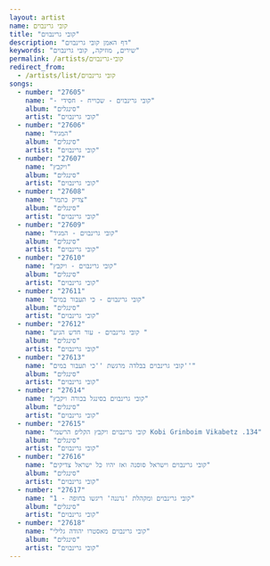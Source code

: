 ```yaml
---
layout: artist
name: קובי גרינבוים
title: "קובי גרינבוים"
description: "דף האמן קובי גרינבוים"
keywords: "שירים, מוזיקה, קובי גרינבוים"
permalink: /artists/קובי-גרינבוים
redirect_from:
  - /artists/list/קובי גרינבוים
songs:
  - number: "27605"
    name: "- קובי גרינבוים - שכוייח - חסידי"
    album: "סינגלים"
    artist: "קובי גרינבוים"
  - number: "27606"
    name: "המגיד"
    album: "סינגלים"
    artist: "קובי גרינבוים"
  - number: "27607"
    name: "ויקבץ"
    album: "סינגלים"
    artist: "קובי גרינבוים"
  - number: "27608"
    name: "צדיק כתמר"
    album: "סינגלים"
    artist: "קובי גרינבוים"
  - number: "27609"
    name: "קובי גרינבוים - המגיד"
    album: "סינגלים"
    artist: "קובי גרינבוים"
  - number: "27610"
    name: "קובי גרינבוים - ויקבץ"
    album: "סינגלים"
    artist: "קובי גרינבוים"
  - number: "27611"
    name: "קובי גרינבוים - כי תעבור במים"
    album: "סינגלים"
    artist: "קובי גרינבוים"
  - number: "27612"
    name: "קובי גרינבוים - עור חדש הגיע "
    album: "סינגלים"
    artist: "קובי גרינבוים"
  - number: "27613"
    name: "קובי גרינבוים בבלדה מרגשת ''כי תעבור במים''"
    album: "סינגלים"
    artist: "קובי גרינבוים"
  - number: "27614"
    name: "קובי גרינבוים בסינגל בכורה ויקבץ"
    album: "סינגלים"
    artist: "קובי גרינבוים"
  - number: "27615"
    name: "קובי גרינבוים ויקבץ הקליפ הרשמי Kobi Grinboim Vikabetz .134"
    album: "סינגלים"
    artist: "קובי גרינבוים"
  - number: "27616"
    name: "קובי גרינבוים וישראל סוסנה ואז יהיו כל ישראל צדיקים"
    album: "סינגלים"
    artist: "קובי גרינבוים"
  - number: "27617"
    name: "קובי גרינבוים ומקהלת 'נרננה' ריגשו בחופה - 1"
    album: "סינגלים"
    artist: "קובי גרינבוים"
  - number: "27618"
    name: "קובי גרינבוים מאסטרו יהודה גלילי"
    album: "סינגלים"
    artist: "קובי גרינבוים"
---
```

